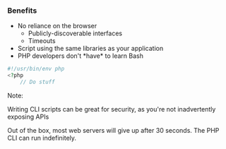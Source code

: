 ###  Benefits

* <!-- .element: class="fragment" -->No reliance on the browser
	* Publicly-discoverable interfaces
	* Timeouts
* <!-- .element: class="fragment" -->Script using the same libraries as your application
* <!-- .element: class="fragment" -->PHP developers don't *have* to learn Bash
```php
#!/usr/bin/env php
<?php
	// Do stuff
```

Note:

Writing CLI scripts can be great for security, as you're not inadvertently exposing APIs

Out of the box, most web servers will give up after 30 seconds. The PHP CLI can run indefinitely.